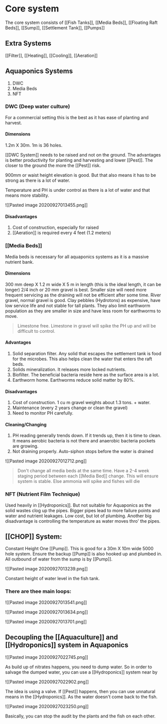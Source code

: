 # Core system

The core system consists of [[Fish Tanks]], [[Media Beds]], [[Floating Raft Beds]], [[Sump]], [[Settlement Tank]], [[Pumps]]

## Extra Systems

[[Filter]], [[Heating]], [[Cooling]], [[Aeration]]

## Aquaponics Systems

1. DWC
2. Media Beds
3. NFT

### DWC (Deep water culture)

For a commercial setting this is the best as it has ease of planting and harvest.

#### Dimensions
1.2m X 30m. 
1m is 36 holes. 

[[DWC System]] needs to be raised and not on the ground. The advantages is better productivity for planting and harvesting and lower [[Pest]]. The closer to the ground the more the [[Pest]] risk.

900mm or waist height elevation is good. But that also means it has to be strong as there is a lot of water.

Temperature and PH is under control as there is a lot of water and that means more stability.

![[Pasted image 20200927013455.png]]

#### Disadvantages
1. Cost of construction, especially for raised
2. [[Aeration]] is required every 4 feet (1.2 meters)

### [[Media Beds]]

Media beds is necessary for all aquaponics systems as it is a massive nutrient bank. 

#### Dimensions
300 mm deep X 1.2 m wide X 5 m in length (this is the ideal length, it can be longer)
2/4 inch or 20 mm gravel is best. Smaller size will need more frequent servicing as the draining will not be efficient after some time. 
River gravel, normal gravel is good.
Clay pebbles (Hydrotons) as expensive, have low service life and not stable for tall plants. They also limit earthworm population as they are smaller in size and have less room for earthworms to move.
> Limestone free. Limestone in gravel will spike the PH up and will be difficult to control. 

#### Advantages
1. Solid separation filter. Any solid that escapes the settlement tank is food for the microbes. This also helps clean the water that enters the raft beds.
2. Solids mineralization. It releases more locked nutrients.
3. Biofilter. The beneficial bacteria reside here as the surface area is a lot.
4. Earthworm home. Earthworms reduce solid matter by 80%.

#### Disadvantages
1. Cost of construction. 1 cu m gravel weights about 1.3 tons. + water.
2. Maintenance (every 2 years change or clean the gravel)
3. Need to monitor PH carefully.

#### Cleaning/Changing

1. PH reading generally trends down. If it trends up, then it is time to clean. It means aerobic bacteria is not there and anaerobic bacteria pockets are growing.
2. Not draining properly. Auto-siphon stops before the water is drained

![[Pasted image 20200927012712.png]]

> Don't change all media beds at the same time. Have a 2-4 week staging period between each [[Media Bed]] change. This will ensure system is stable. Else ammonia will spike and fishes will die

### NFT (Nutrient Film Technique)

Used heavily in [[Hydroponics]]. But not suitable for Aquaponics as the solid wastes clog up the pipes. Bigger pipes lead to more failure points and water and nutrient leakages. Low cost, but lot of plumbing. Another big disadvantage is controlling the temperature as water moves thro' the pipes. 

## [[CHOP]] System:

Constant Height One [[Pump]]. This is good for a 30m X 10m wide 5000 hole system. Ensure the backup [[Pump]] is also hooked up and plumbed in. All outbound of water from the sump is by [[Pump]]. 

![[Pasted image 20200927013239.png]]

Constant height of water level in the fish tank. 

### There are thee main loops:

![[Pasted image 20200927013541.png]]

![[Pasted image 20200927013634.png]]

![[Pasted image 20200927013701.png]]

## Decoupling the [[Aquaculture]] and [[Hydroponics]] system in Aquaponics

![[Pasted image 20200927022745.png]]

As build up of nitrates happens, you need to dump water. So in order to salvage the dumped water, you can use a [[Hydroponics]] system near by

![[Pasted image 20200927022902.png]]

The idea is using a valve. If [[Pest]] happens, then you can use unnatural means in the [[Hydroponics]]. As the water doesn't come back to the fish. 

![[Pasted image 20200927023250.png]]

Basically, you can stop the audit by the plants and the fish on each other.



